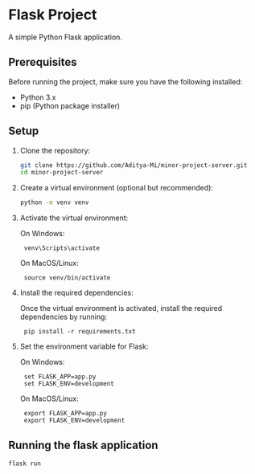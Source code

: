 # Flask Project

A simple Python Flask application.

## Prerequisites

Before running the project, make sure you have the following installed:

- Python 3.x
- pip (Python package installer)

## Setup

1. Clone the repository:

    ```bash
    git clone https://github.com/Aditya-Mi/minor-project-server.git
    cd minor-project-server
2. Create a virtual environment (optional but recommended):

    ```bash
    python -m venv venv
3. Activate the virtual environment:

    On Windows:

        venv\Scripts\activate
    On MacOS/Linux:

        source venv/bin/activate
4. Install the required dependencies:

    Once the virtual environment is activated, install the required dependencies by running:

        pip install -r requirements.txt
5. Set the environment variable for Flask:

    On Windows:

        set FLASK_APP=app.py
        set FLASK_ENV=development
    On MacOS/Linux:

        export FLASK_APP=app.py
        export FLASK_ENV=development

## Running the flask application

    flask run










